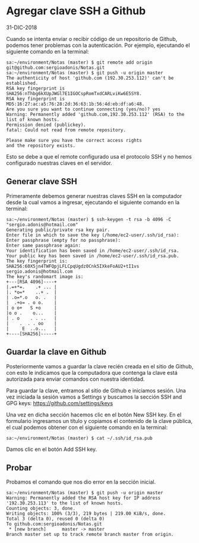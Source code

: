# Agregar clave SSH a Github
31-DIC-2018

Cuando se intenta enviar o recibir código de un repositorio de Github, podemos 
tener problemas con la autenticación. Por ejemplo, ejecutando el siguiente 
comando en la terminal:
````
sa:~/environment/Notas (master) $ git remote add origin git@github.com:sergioadonis/Notas.git
sa:~/environment/Notas (master) $ git push -u origin master
The authenticity of host 'github.com (192.30.253.112)' can't be established.
RSA key fingerprint is SHA256:nThbg6kXUpJWGl7E1IGOCspRomTxdCARLviKw6E5SY8.
RSA key fingerprint is MD5:16:27:ac:a5:76:28:2d:36:63:1b:56:4d:eb:df:a6:48.
Are you sure you want to continue connecting (yes/no)? yes
Warning: Permanently added 'github.com,192.30.253.112' (RSA) to the list of known hosts.
Permission denied (publickey).
fatal: Could not read from remote repository.

Please make sure you have the correct access rights
and the repository exists.
````
Esto se debe a que el remote configurado usa el protocolo SSH y no hemos configurado
nuestras claves en el servidor.

## Generar clave SSH 
Primeramente debemos generar nuestras claves SSH en la computador desde la cual 
vamos a ingresar, ejecutando el siguiente comando en la terminal:
````
sa:~/environment/Notas (master) $ ssh-keygen -t rsa -b 4096 -C "sergio.adonis@hotmail.com"
Generating public/private rsa key pair.
Enter file in which to save the key (/home/ec2-user/.ssh/id_rsa): 
Enter passphrase (empty for no passphrase): 
Enter same passphrase again: 
Your identification has been saved in /home/ec2-user/.ssh/id_rsa.
Your public key has been saved in /home/ec2-user/.ssh/id_rsa.pub.
The key fingerprint is:
SHA256:60X5jn4TWFQpjLFLCpqUgdz0Cnk5IXkeFoAU2+tI1vs sergio.adonis@hotmail.com
The key's randomart image is:
+---[RSA 4096]----+
|.=+*=.    .+ ... |
|. *o=*    ..+ .  |
| .o=*.o   o. .   |
|  .+o= . o o.    |
| o o+   S +o     |
|o o .    o...    |
| . o    . . ..   |
|    .  . . oo    |
|     E  ..o...   |
+----[SHA256]-----+
````

## Guardar la clave en Github
Posteriormente vamos a guardar la clave recién creada en el sitio de Github, con
esto le indicamos que la computadora que contenga la clave está autorizada para
enviar comandos con nuestra identidad.

Para guardar la clave, entramos al sitio de Github e iniciamos sesión. Una vez 
iniciada la sesión vamos a Settings y buscamos la sección SSH and GPG keys:
https://github.com/settings/keys

Una vez en dicha sección hacemos clic en el botón New SSH key.
En el formulario ingresamos un título y copiamos el contenido de la clave 
pública, el cual podemos obtener con el siguiente comando en la terminal:
````
sa:~/environment/Notas (master) $ cat ~/.ssh/id_rsa.pub 
````
Damos clic en el botón Add SSH key.

## Probar
Probamos el comando que nos dio error en la sección inicial.
````
sa:~/environment/Notas (master) $ git push -u origin master
Warning: Permanently added the RSA host key for IP address '192.30.253.113' to the list of known hosts.
Counting objects: 3, done.
Writing objects: 100% (3/3), 219 bytes | 219.00 KiB/s, done.
Total 3 (delta 0), reused 0 (delta 0)
To github.com:sergioadonis/Notas.git
 * [new branch]      master -> master
Branch master set up to track remote branch master from origin.
````
